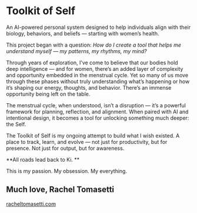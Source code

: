 # Toolkit of Self

An AI-powered personal system designed to help individuals align with their biology, behaviors, and beliefs — starting with women’s health.

This project began with a question: *How do I create a tool that helps me understand myself — my patterns, my rhythms, my mind?*

Through years of exploration, I’ve come to believe that our bodies hold deep intelligence — and for women, there’s an added layer of complexity and opportunity embedded in the menstrual cycle. Yet so many of us move through these phases without truly understanding what’s happening or how it’s shaping our energy, thoughts, and behavior. There’s an immense opportunity being left on the table.

The menstrual cycle, when understood, isn’t a disruption — it’s a powerful framework for planning, reflection, and alignment. When paired with AI and intentional design, it becomes a tool for unlocking something much deeper: the Self.

The Toolkit of Self is my ongoing attempt to build what I wish existed. A place to track, learn, and evolve — not just for productivity, but for presence. Not just for output, but for awareness.

**All roads lead back to Ki. **

This is my passion. My obsession. My everything.

Much love, 
Rachel Tomasetti  
---
[racheltomasetti.com](https://www.racheltomasetti.com)
